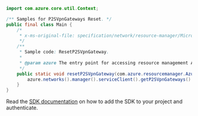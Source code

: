 ```java
import com.azure.core.util.Context;

/** Samples for P2SVpnGateways Reset. */
public final class Main {
    /*
     * x-ms-original-file: specification/network/resource-manager/Microsoft.Network/stable/2021-05-01/examples/P2SVpnGatewayReset.json
     */
    /**
     * Sample code: ResetP2SVpnGateway.
     *
     * @param azure The entry point for accessing resource management APIs in Azure.
     */
    public static void resetP2SVpnGateway(com.azure.resourcemanager.AzureResourceManager azure) {
        azure.networks().manager().serviceClient().getP2SVpnGateways().reset("rg1", "p2sVpnGateway1", Context.NONE);
    }
}
```

Read the [SDK documentation](https://github.com/Azure/azure-sdk-for-java/blob/azure-resourcemanager_2.15.0/sdk/resourcemanager/azure-resourcemanager/README.md) on how to add the SDK to your project and authenticate.
